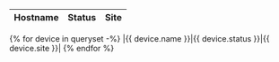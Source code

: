 |Hostname|Status|Site|
|:--|:--|:--|
{% for device in queryset -%}
|{{ device.name }}|{{ device.status }}|{{ device.site }}|
{% endfor %}
